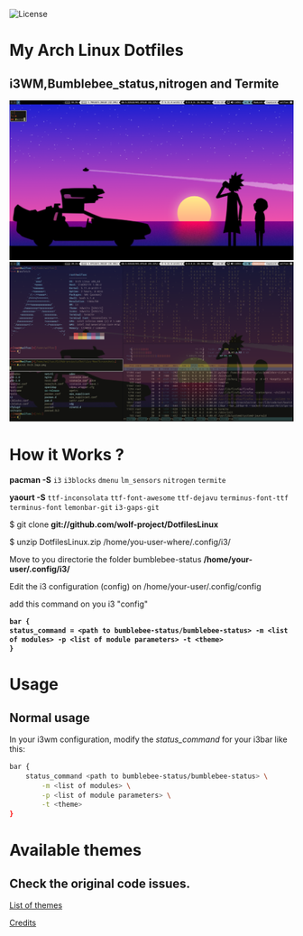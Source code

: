 ![License](https://img.shields.io/github/license/wolf-project/DotfilesLinux)

# My Arch Linux Dotfiles
## i3WM,Bumblebee_status,nitrogen and Termite


![I3][screenshot1] 
![I3][screenshot2]

[screenshot1]:https://github.com/wolf-project/DotfilesLinux/blob/master/Screenshots/2021-03-10-195310_1366x768_scrot.png
[screenshot2]:https://github.com/wolf-project/DotfilesLinux/blob/master/Screenshots/Arch.logo.png

# How it Works ? 

<strong>pacman -S</strong>  `i3` `i3blocks` `dmenu` `lm_sensors` `nitrogen` `termite` 

<strong>yaourt -S</strong>  `ttf-inconsolata` `ttf-font-awesome` `ttf-dejavu` `terminus-font-ttf` `terminus-font` `lemonbar-git` `i3-gaps-git`
	
$ git clone <strong>git://github.com/wolf-project/DotfilesLinux</strong>

$ unzip DotfilesLinux.zip /home/you-user-where/.config/i3/


Move to you directorie the folder bumblebee-status <strong> /home/your-user/.config/i3/ </strong>

Edit the i3 configuration (config) on /home/your-user/.config/config
  
  add this command on you i3 "config" 
  
  <strong> 
	
	bar {
	status_command = <path to bumblebee-status/bumblebee-status> -m <list of modules> -p <list of module parameters> -t <theme>
	}
</strong>

# Usage
## Normal usage
In your i3wm configuration, modify the *status_command* for your i3bar like this:

```bash
bar {
	status_command <path to bumblebee-status/bumblebee-status> \
		-m <list of modules> \
		-p <list of module parameters> \
		-t <theme>
}
```

# Available themes
## Check the original code issues.

[List of themes](https://bumblebee-status.readthedocs.io/en/main/themes.html)

[Credits](https://github.com/tobi-wan-kenobi)

